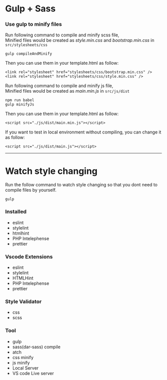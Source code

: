 # Gulp + Sass

### Use gulp to minify files
Run following command to compile and minify scss file, <br/>
Minified files would be created as *style.min.css* and *bootstrap.min.css* in `src/stylesheets/css`

```
gulp compileAndMinify
```

Then you can use them in your template.html as follow:
```
<link rel="stylesheet" href="stylesheets/css/bootstrap.min.css" />
<link rel="stylesheet" href="stylesheets/css/style.min.css" />
```

Run following command to compile and minify js file, <br/>
Minified files would be created as *main.min.js* in `src/js/dist`
```
npm run babel
gulp minifyJs
```

Then you can use them in your template.html as follow:
```
<script src="./js/dist/main.min.js"></script>
```

If you want to test in local environment without compiling, you can change it as follow:
```
<script src="./js/dist/main.js"></script>
```

***
# Watch style changing
Run the follow command to watch style changing so that you dont need to compile files by yourself.
```
gulp
```

### Installed
- eslint
- stylelint
- htmlhint
- PHP Intelephense
- prettier

### Vscode Extensions
- eslint
- stylelint
- HTMLHint
- PHP Intelephense
- prettier

### Style Validator
- css
- scss

### Tool
- gulp
- sass(dar-sass) compile
- atch
- css minify
- js minify
- Local Server
- VS code Live server
